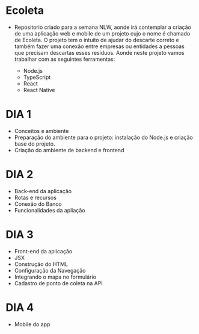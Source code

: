 # Ecoleta

- Repositorio criado para a semana NLW, aonde irá contemplar a criação de uma aplicação web e mobile de um projeto cujo o nome é chamado de Ecoleta.
O projeto tem o intuito de ajudar do descarte correto e também fazer uma conexão entre empresas ou entidades a pessoas que precisam descartas esses resíduos. Aonde neste projeto vamos trabalhar com as seguintes ferramentas:
  
  - Node.js
  - TypeScript
  - React
  - React Native

# DIA 1

- Conceitos e ambiente
- Preparação do ambiente para o projeto: instalação do Node.js e criação base do projeto.
- Criação do ambiente de backend e frontend

# DIA 2

- Back-end da aplicação
- Rotas e recursos
- Conexão do Banco
- Funcionalidades da apliação

# DIA 3

- Front-end da aplicação
- JSX
- Construção do HTML
- Configuração da Navegação
- Integrando o mapa no formulário
- Cadastro de ponto de coleta na API

# DIA 4

- Mobile do app


